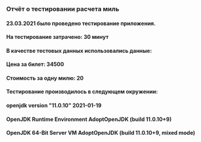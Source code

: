 ### Отчёт о тестировании расчета миль

#### 23.03.2021 было проведено тестирование приложения.
#### На тестирование затрачено: 30 минут

#### В качестве тестовых данных использовались данные:
#### Цена за билет: 34500
#### Стоимость за одну милю: 20

#### Тестирование производилось в следующем окружении:

#### openjdk version "11.0.10" 2021-01-19
#### OpenJDK Runtime Environment AdoptOpenJDK (build 11.0.10+9)
#### OpenJDK 64-Bit Server VM AdoptOpenJDK (build 11.0.10+9, mixed mode)
